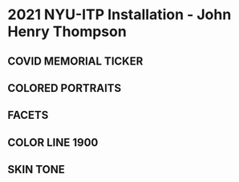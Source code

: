 # 2021 NYU-ITP Installation - John Henry Thompson

## COVID MEMORIAL TICKER

## COLORED PORTRAITS

## FACETS

## COLOR LINE 1900

## SKIN TONE
